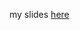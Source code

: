 my slides <a href="https://docs.google.com/presentation/d/1bSZ_PUCp35pfjatcsOriQzLYd1574jSh62P8cWXNscQ/edit?usp=sharing">here</a>